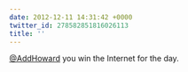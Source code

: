 ```yaml
---
date: 2012-12-11 14:31:42 +0000
twitter_id: 278582851816026113
title: ''
---
```


<!-- Tweet at https://twitter.com/statuses/278569018934325248 is either deleted or protected. -->

[@AddHoward](https://twitter.com/AddHoward) you win the Internet for the day.
